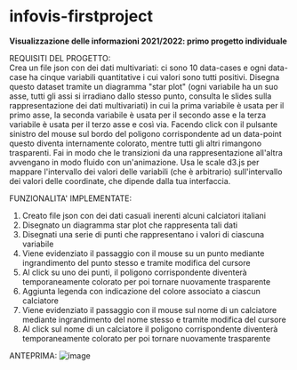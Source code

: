 # infovis-firstproject
<b>Visualizzazione delle informazioni 2021/2022: primo progetto individuale</b>

REQUISITI DEL PROGETTO: <br> Crea un file json con dei dati multivariati: ci sono 10 data-cases e ogni data-case ha cinque variabili quantitative i cui valori sono tutti positivi. Disegna questo dataset tramite un diagramma "star plot" (ogni variabile ha un suo asse, tutti gli assi si irradiano dallo stesso punto, consulta le slides sulla rappresentazione dei dati multivariati) in cui la prima variabile è usata per il primo asse, la seconda variabile è usata per il secondo asse e la terza variabile è usata per il terzo asse e così via. Facendo click con il pulsante sinistro del mouse sul bordo del poligono corrispondente ad un data-point questo diventa internamente colorato, mentre tutti gli altri rimangono trasparenti. Fai in modo che le transizioni da una rappresentazione all'altra avvengano in modo fluido con un'animazione. Usa le scale d3.js per mappare l'intervallo dei valori delle variabili (che è arbitrario) sull'intervallo dei valori delle coordinate, che dipende dalla tua interfaccia.

FUNZIONALITA' IMPLEMENTATE: <br>
1) Creato file json con dei dati casuali inerenti alcuni calciatori italiani
2) Disegnato un diagramma star plot che rappresenta tali dati
3) Disegnati una serie di punti che rappresentano i valori di ciascuna variabile
4) Viene evidenziato il passaggio con il mouse su un punto mediante ingrandimento del punto stesso e tramite modifica del cursore
5) Al click su uno dei punti, il poligono corrispondente diventerà temporaneamente colorato per poi tornare nuovamente trasparente
6) Aggiunta legenda con indicazione del colore associato a ciascun calciatore
7) Viene evidenziato il passaggio con il mouse sul nome di un calciatore mediante ingrandimento del nome stesso e tramite modifica del cursore
8) Al click sul nome di un calciatore il poligono corrispondente diventerà temporaneamente colorato per poi tornare nuovamente trasparente

ANTEPRIMA:
![image](https://user-images.githubusercontent.com/12020190/169171785-c85e2e78-6bd8-43bb-82e9-f37ef153a803.png)



